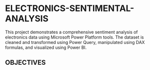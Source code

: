 # ELECTRONICS-SENTIMENTAL-ANALYSIS
This project demonstrates a comprehensive sentiment analysis of electronics data using Microsoft Power Platform tools. The dataset is cleaned and transformed using Power Query, manipulated using DAX formulas, and visualized using Power BI.

## OBJECTIVES 
